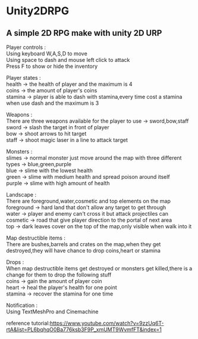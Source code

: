# Unity2DRPG
A simple 2D RPG make with unity 2D URP  
------------------------------------------------  
Player controls :  
Using keyboard W,A,S,D to move  
Using space to dash and mouse left click to attack  
Press F to show or hide the inventory  
  
Player states :  
health -> the health of player and the maximum is 4  
coins -> the amount of player's coins  
stamina -> player is able to dash with stamina,every time cost a stamina when use dash and the maximum is 3  
  
Weapons :  
There are three weapons available for the player to use -> sword,bow,staff  
sword -> slash the target in front of player  
bow -> shoot arrows to hit target  
staff -> shoot magic laser in a line to attack target  
  
Monsters :  
slimes -> normal monster just move around the map with three different types -> blue,green,purple  
blue -> slime with the lowest health  
green -> slime with medium health and spread poison around itself  
purple -> slime with high amount of health  
  
Landscape :  
There are foreground,water,cosmetic and top elements on the map  
foreground -> hard land that don't allow any target to get through  
water -> player and enemy can't cross it but attack projectiles can  
cosmetic -> road that give player direction to the portal of next area  
top -> dark leaves cover on the top of the map,only visible when walk into it  
  
Map destructible items :  
There are bushes,barrels and crates on the map,when they get destroyed,they will have chance to drop coins,heart or stamina  
  
Drops :  
When map destructible items get destroyed or monsters get killed,there is a change for them to drop the following stuff  
coins -> gain the amount of player coin  
heart -> heal the player's health for one point  
stamina -> recover the stamina for one time  
  
Notification :  
Using TextMeshPro and Cinemachine  
  
reference tutorial:<https://www.youtube.com/watch?v=9zzUq6T-rtA&list=PL6bqhqO0Ba776ksb3F9P_xmUMT9WvmfFT&index=1>
